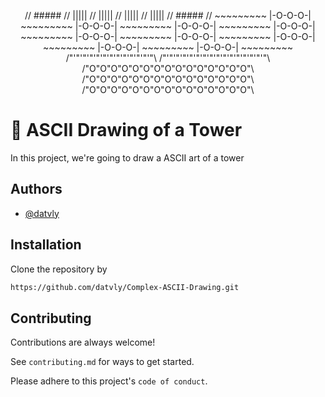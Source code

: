 <p align="center">
//              #####
//              |||||
//              |||||
//              |||||
//              |||||
//              #####
//            ~~~~~~~~~
            |-O-O-O-|
            ~~~~~~~~~
            |-O-O-O-|
            ~~~~~~~~~
            |-O-O-O-|
            ~~~~~~~~~
            |-O-O-O-|
            ~~~~~~~~~
            |-O-O-O-|
            ~~~~~~~~~
            |-O-O-O-|
            ~~~~~~~~~
            |-O-O-O-|
            ~~~~~~~~~
            |-O-O-O-|
            ~~~~~~~~~
            |-O-O-O-|
            ~~~~~~~~~
   /"'"'"'"'"'"'"'"'"'"'"'"'"\
/"'"'"'"'"'"'"'"'"'"'"'"'"'"'"'"\
/"O"O"O"O"O"O"O"O"O"O"O"O"O"O"O"\
/"O"O"O"O"O"O"O"O"O"O"O"O"O"O"O"\
/"O"O"O"O"O"O"O"O"O"O"O"O"O"O"O"\
  
<p>

# 🎨 ASCII Drawing of a Tower

In this project, we're going to draw a ASCII art of a tower



## Authors

- [@datvly](https://www.github.com/datvly)


## Installation

Clone the repository by
```bash
https://github.com/datvly/Complex-ASCII-Drawing.git
```
    
## Contributing

Contributions are always welcome!

See `contributing.md` for ways to get started.

Please adhere to this project's `code of conduct`.


